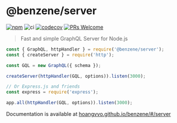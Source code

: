 # @benzene/server

[![npm](https://badgen.net/npm/v/@benzene/server)](https://www.npmjs.com/package/@benzene/server)
![ci](https://github.com/hoangvvo/benzene/workflows/Test%20&%20Coverage/badge.svg)
[![codecov](https://codecov.io/gh/hoangvvo/benzene/branch/main/graph/badge.svg?token=KUCEOC1JT2)](https://codecov.io/gh/hoangvvo/benzene)
[![PRs Welcome](https://badgen.net/badge/PRs/welcome/ff5252)](/CONTRIBUTING.md)

> Fast and simple GraphQL Server for Node.js

```js
const { GraphQL, httpHandler } = require('@benzene/server');
const { createServer } = require('http');

const GQL = new GraphQL({ schema });

createServer(httpHandler(GQL, options)).listen(3000);

// Or Express.js and friends
const express = require('express');

app.all(httpHandler(GQL, options)).listen(3000);
```

Documentation is available at [hoangvvo.github.io/benzene/#/server](https://hoangvvo.github.io/benzene/#/server/)